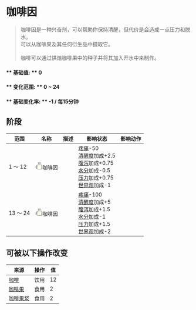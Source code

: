# 咖啡因  
> 咖啡因是一种兴奋剂，可以帮助你保持清醒，但代价是会造成一点压力和脱水。<br>可以从咖啡果及其任何衍生品中摄取它。<br><br>咖啡可以通过烘焙咖啡果中的种子并将其加入开水中来制作。  
  
#### ** 基础值: ** 0   
#### ** 变化范围: ** 0 ~ 24  
#### ** 基础变化率: ** -1 / 每15分钟   
## 阶段  
范围  |  名称  |  描述  |  影响状态  |  影响动作  
----  |  ----  |  ----  |  ----  |  ----  
1 ～ 12  |  <img decoding="async" src="Sprite/Caffeine.png" href="a.md" style="max-width:20px;max-height:20px;">咖啡因  |    |  [疼痛](Pain.md)-50<br>[清醒度](Wakefulness.md)加成+2.5<br>[腹泻](Diarrhoea.md)加成+0.75<br>[水分](Hydration.md)加成-0.5<br>[压力](Stress.md)加成+0.75<br>[世界观](Structure.md)加成-1  |    
13 ～ 24  |  <img decoding="async" src="Sprite/Caffeine.png" href="a.md" style="max-width:20px;max-height:20px;">咖啡因  |    |  [疼痛](Pain.md)-100<br>[清醒度](Wakefulness.md)加成+5<br>[腹泻](Diarrhoea.md)加成+1.5<br>[水分](Hydration.md)加成-1<br>[压力](Stress.md)加成+1.5<br>[世界观](Structure.md)加成-2  |    
## 可被以下操作改变  
来源  |  操作  |  值  
----  |  ----  |  ----  
[咖啡](LQ_Coffee.md)  |  饮用  |  12  
[咖啡果](CoffeeBerries.md)  |  食用  |  2  
[咖啡果浆](CoffeeBerryPulp.md)  |  食用  |  2  


<script>document.title="咖啡因 - 卡牌生存百科 Card Survival Wiki";</script>